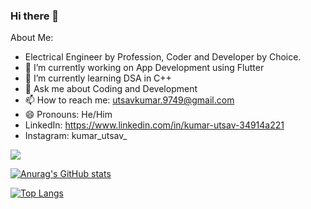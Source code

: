 ### Hi there 👋

About Me:
- Electrical Engineer by Profession, Coder and Developer by Choice.
- 🔭 I’m currently working on App Development using Flutter
- 🌱 I’m currently learning DSA in C++
- 💬 Ask me about Coding and Development
- 📫 How to reach me: utsavkumar.9749@gmail.com
- 😄 Pronouns: He/Him
- LinkedIn: https://www.linkedin.com/in/kumar-utsav-34914a221
- Instagram: kumar_utsav_

![](https://komarev.com/ghpvc/?username=KumarUtsav1025&color=green)

[![Anurag's GitHub stats](https://github-readme-stats.vercel.app/api?username=KumarUtsav1025&show_icons=true&theme=radical)](https://github.com/anuraghazra/github-readme-stats)

[![Top Langs](https://github-readme-stats.vercel.app/api/top-langs/?username=KumarUtsav1025&show_icons=true&theme=radical&layout=compact)](https://github.com/anuraghazra/github-readme-stats)
